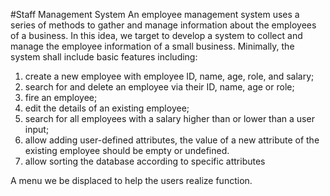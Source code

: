#Staff Management System
An employee management system uses a series of methods to gather and manage information about the employees of a business. In this idea, we target to develop a system to collect and manage the employee information of a small business. Minimally, the system shall include basic features including: 
1) create a new employee with employee ID, name, age, role, and salary; 
2) search for and delete an employee via their ID, name, age or role;
3) fire an employee; 
4) edit the details of an existing employee;
5) search for all employees with a salary higher than or lower than a user input; 
6) allow adding user-defined attributes, the value of a new attribute of the existing employee should be empty or undefined.
7) allow sorting the database according to specific attributes

A menu we be displaced to help the users realize function. 
 
 
